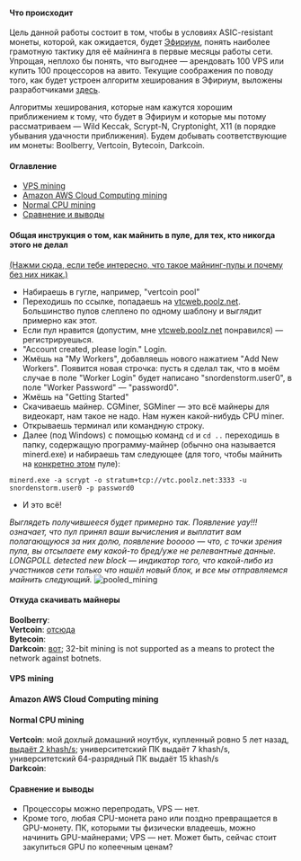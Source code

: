 #### Что происходит

Цель данной работы состоит в том, чтобы в условиях ASIC-resistant монеты, которой, как ожидается, будет [Эфириум](https://github.com/snordenstorm/wiki/wiki/My-Ethereum-Homepage), понять наиболее грамотную тактику для её майнинга в первые месяцы работы сети. Упрощая, неплохо бы понять, что выгоднее — арендовать 100 VPS или купить 100 процессоров на авито. Текущие соображения по поводу того, как будет устроен алгоритм хеширования в Эфириум, выложены разработчиками [здесь](https://forum.ethereum.org/discussion/197/mining-faq-live-updates/p1).

Алгоритмы хеширования, которые нам кажутся хорошим приближением к тому, что будет в Эфириум и которые мы потому рассматриваем — Wild Keccak, Scrypt-N, Cryptonight, X11 (в порядке убывания удачности приближения). Будем добывать соответствующие им монеты: Boolberry, Vertcoin, Bytecoin, Darkcoin. 

#### Оглавление

* [VPS mining](https://github.com/snordenstorm/wiki/wiki/Ether-CPU-mining#vps-mining)
* [Amazon AWS Cloud Computing mining](https://github.com/snordenstorm/wiki/wiki/Ether-CPU-mining#amazon-aws-cloud-computing-mining)
* [Normal CPU mining](https://github.com/snordenstorm/wiki/wiki/Ether-CPU-mining#normal-cpu-mining)
* [Сравнение и выводы](https://github.com/snordenstorm/wiki/wiki/Ether-CPU-mining#%D0%A1%D1%80%D0%B0%D0%B2%D0%BD%D0%B5%D0%BD%D0%B8%D0%B5-%D0%B8-%D0%B2%D1%8B%D0%B2%D0%BE%D0%B4%D1%8B)

#### Общая инструкция о том, как майнить в пуле, для тех, кто никогда этого не делал

[(Нажми сюда, если тебе интересно, что такое майнинг-пулы и почему без них никак.)](https://github.com/snordenstorm/wiki/wiki/%D0%9C%D0%B0%D0%B9%D0%BD%D0%B8%D0%BD%D0%B3-%D0%B1%D0%B8%D1%82%D0%BA%D0%BE%D0%B9%D0%BD%D0%BE%D0%B2#%D0%A7%D1%82%D0%BE-%D1%82%D0%B0%D0%BA%D0%BE%D0%B5-%D0%BC%D0%B0%D0%B9%D0%BD%D0%B8%D0%BD%D0%B3-%D0%BF%D1%83%D0%BB%D1%8B)

* Набираешь в гугле, например, "vertcoin pool"
* Переходишь по ссылке, попадаешь на [vtcweb.poolz.net](http://vtcweb.poolz.net/). Большинство пулов слеплено по одному шаблону и выглядит примерно как этот. 
* Если пул нравится (допустим, мне [vtcweb.poolz.net](http://vtcweb.poolz.net/) понравился) — регистрируешься.
* "Account created, please login." Login.
* Жмёшь на "My Workers", добавляешь нового нажатием "Add New Workers". Появится новая строчка: пусть я сделал так, что в моём случае в поле "Worker Login" будет написано "snordenstorm.user0", в поле "Worker Password" — "password0".
* Жмёшь на "Getting Started"
* Скачиваешь майнер. CGMiner, SGMiner — это всё майнеры для видеокарт, нам такое не надо. Нам нужен какой-нибудь CPU miner.
* Открываешь терминал или командную строку.
* Далее (под Windows) с помощью команд `cd` и `cd ..` переходишь в папку, содержащую программу-майнер (обычно она называется minerd.exe) и набираешь там следующее (для того, чтобы майнить на [конкретно этом](http://vtcweb.poolz.net/index.php?page=gettingstarted) пуле):

```
minerd.exe -a scrypt -o stratum+tcp://vtc.poolz.net:3333 -u snordenstorm.user0 -p password0
```
* И это всё! 

*Выглядеть получившееся будет примерно так. Появление yay!!! означает, что пул принял ваши вычисления и выплатит вам полагающуюся за них долю, появление booooo — что, с точки зрения пула, вы отсылаете ему какой-то бред/уже не релевантные данные. LONGPOLL detected new block — индикатор того, что какой-либо из участников сети только что нашёл новый блок, и все мы отправляемся майнить следующий.*
![pooled_mining](https://dl.dropboxusercontent.com/u/14533127/paperfor/pooled_mining.png)


#### Откуда скачивать майнеры

**Boolberry**: <br>
**Vertcoin**: [отсюда](https://bitcointalk.org/index.php?topic=55038.msg654850#msg654850)<br>
**Bytecoin**: <br>
**Darkcoin**: [вот](http://wiki.darkcoin.eu/wiki/Mining_Darkcoin#Mining_Programs); 32-bit mining is not supported as a means to protect the network against botnets.

#### VPS mining

<!--VPS я искал [здесь](https://poiskvps.ru/). -->

#### Amazon AWS Cloud Computing mining

#### Normal CPU mining

**Vertcoin**: мой дохлый домашний ноутбук, купленный ровно 5 лет назад, [выдаёт 2 khash/s](https://dl.dropboxusercontent.com/u/14533127/experiment/Vertcoin/vertcoin_my.png); университетский ПК выдаёт 7 khash/s, университетский 64-разрядный ПК выдаёт 15 khash/s <br>
**Darkcoin**:  

#### Сравнение и выводы

* Процессоры можно перепродать, VPS — нет.
* Кроме того, любая CPU-монета рано или поздно превращается в GPU-монету. ПК, которыми ты физически владеешь, можно начинить GPU-майнерами; VPS — нет. Может быть, сейчас стоит закупиться GPU по копеечным ценам?